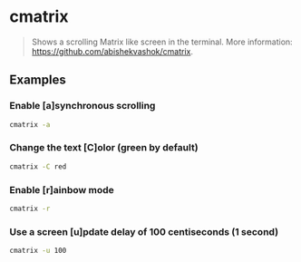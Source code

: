 # cmatrix

> Shows a scrolling Matrix like screen in the terminal. More information: <https://github.com/abishekvashok/cmatrix>.

## Examples

### Enable [a]synchronous scrolling

```bash
cmatrix -a
```

### Change the text [C]olor (green by default)

```bash
cmatrix -C red
```

### Enable [r]ainbow mode

```bash
cmatrix -r
```

### Use a screen [u]pdate delay of 100 centiseconds (1 second)

```bash
cmatrix -u 100
```
